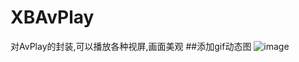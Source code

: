 # XBAvPlay
对AvPlay的封装,可以播放各种视屏,画面美观
##添加gif动态图
![image](https://github.com/xiaobing2007/XBStatusBarHUD/blob/master/XBAvPlay/XBAvPlay/XBAvPlay/AVPlayer/AVPlayer.bundle/XBAvPlay.gif)
